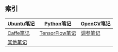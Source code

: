 **索引**
---

[Ubuntu笔记](https://github.com/JNingWei/Notebook/blob/master/Bookshelf/Ubuntu-Notebook/Ubuntu-Notebook.md) | [Python笔记](https://github.com/JNingWei/Notebook/blob/master/Bookshelf/Python-Notebook/Python-Notebook.md) | [OpenCV笔记](https://github.com/JNingWei/Notebook/blob/master/Bookshelf/OpenCV-Notebook/OpenCV-Notebook.md)
---- | ---- | ----
[Caffe笔记](https://github.com/JNingWei/Notebook/blob/master/Bookshelf/Caffe-Notebook/Caffe-Notebook.md) | [TensorFlow笔记](https://github.com/JNingWei/Notebook/blob/master/Bookshelf/TensorFlow-Notebook/TensorFlow-Notebook.md) | [调参笔记](https://github.com/JNingWei/Notebook/blob/master/Bookshelf/Tunning-Notebook/Tunning-Notebook.md)
[其他笔记](https://github.com/JNingWei/Notebook/blob/master/Bookshelf/Others-Notebook/Others-Notebook.md) |  |


